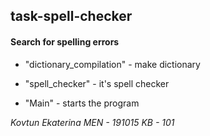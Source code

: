 ## task-spell-checker

#### Search for spelling errors

* "dictionary_compilation" - make dictionary

* "spell_checker" - it's spell checker

* "Main" - starts the program

*Kovtun Ekaterina MEN - 191015 KB - 101*

